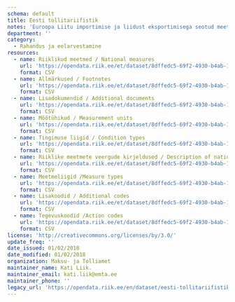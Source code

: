```yaml
---
schema: default
title: Eesti tollitariifistik
notes: 'Euroopa Liitu importimise ja liidust eksportimisega seotud meetmete kohaldamiseks kasutatakse integreeritud tollitariifistikku TARIC (Tarif Intégré Communautaire) http://ec.europa.eu/taxation_customs/dds2/taric/taric_consultation.jsp?Lang=en . TARICi rakendamiseks Eestis on välja töötatud Eesti Tollitariifistik (ETT) https://apps.emta.ee/arctictariff-public-web/ , mis sisaldab lisaks TARIC meetmetele ka Eesti riigisiseseid meetmeid (lisatud avaandmetena seisuga 01.02.2018).'
department: ''
category:
  - Rahandus ja eelarvestamine
resources:
  - name: Riiklikud meetmed / National measures
    url: 'https://opendata.riik.ee/et/dataset/8dffedc5-69f2-4930-b4ab-118a6285cf4b/resource/c4165a1e-c2bf-4453-803b-9b6bba99b63e/download/meetmedmeasures.csv'
    format: CSV
  - name: Allmärkused / Footnotes
    url: 'https://opendata.riik.ee/et/dataset/8dffedc5-69f2-4930-b4ab-118a6285cf4b/resource/69afb189-e9ea-433f-af9d-15511207224a/download/allmarkusedfootnotes.csv'
    format: CSV
  - name: Lisadokumendid / Additional documents
    url: 'https://opendata.riik.ee/et/dataset/8dffedc5-69f2-4930-b4ab-118a6285cf4b/resource/a74548c4-2038-43d1-8dbb-96e5da731d39/download/lisadokumendidadditionaldocuments.csv'
    format: CSV
  - name: Mõõtühikud / Measurement units
    url: 'https://opendata.riik.ee/et/dataset/8dffedc5-69f2-4930-b4ab-118a6285cf4b/resource/0a4313c1-d2de-4101-a2c2-81e39f0813c9/download/mootuhikudmeasurementunits.csv'
    format: CSV
  - name: Tingimuse liigid / Condition types
    url: 'https://opendata.riik.ee/et/dataset/8dffedc5-69f2-4930-b4ab-118a6285cf4b/resource/07dac2c5-6a70-4dcb-914b-508ab150604b/download/tingimuseliigidconditiontypes.csv'
    format: CSV
  - name: Riiklike meetmete veergude kirjeldused / Description of national measures columns
    url: 'https://opendata.riik.ee/et/dataset/8dffedc5-69f2-4930-b4ab-118a6285cf4b/resource/7c42b33d-f88d-4df5-a529-8553d7e662bb/download/riiklikemeetmeteveergudekirjelduseddescriptionofnationalmeasurescolumns.csv'
    format: CSV
  - name: Meetmeliigid /Measure types
    url: 'https://opendata.riik.ee/et/dataset/8dffedc5-69f2-4930-b4ab-118a6285cf4b/resource/56950d94-219a-4187-85c5-5f2a53e73205/download/meetmeliigidmeasuretypes.csv'
    format: CSV
  - name: Lisakoodid / Additional codes
    url: 'https://opendata.riik.ee/et/dataset/8dffedc5-69f2-4930-b4ab-118a6285cf4b/resource/4e1e9b0d-927a-4c51-98f9-f6cc55eda761/download/lisakoodidadditionalcodes.csv'
    format: CSV
  - name: Tegevuskoodid /Action codes
    url: 'https://opendata.riik.ee/et/dataset/8dffedc5-69f2-4930-b4ab-118a6285cf4b/resource/7106b668-9d76-416b-815d-1e5ae3a5a606/download/tegevuskoodidactioncodes.csv'
    format: CSV
license: 'http://creativecommons.org/licenses/by/3.0/'
update_freq: ''
date_issued: 01/02/2018
date_modified: 01/02/2018
organization: Maksu- ja Tolliamet
maintainer_name: Kati Liik.
maintainer_email: kati.liik@emta.ee
maintainer_phone: ''
legacy_url: 'https://opendata.riik.ee/en/dataset/eesti-tollitariifistik_01022018'
---
```

